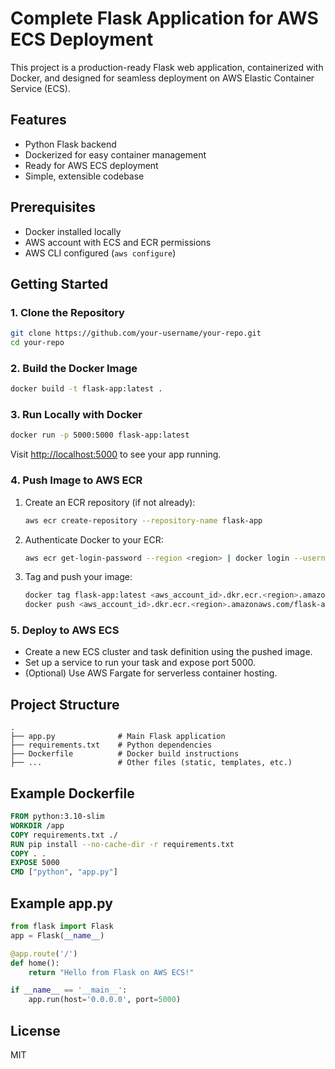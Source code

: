# Complete Flask Application for AWS ECS Deployment

This project is a production-ready Flask web application, containerized with Docker, and designed for seamless deployment on AWS Elastic Container Service (ECS).

## Features
- Python Flask backend
- Dockerized for easy container management
- Ready for AWS ECS deployment
- Simple, extensible codebase

## Prerequisites
- Docker installed locally
- AWS account with ECS and ECR permissions
- AWS CLI configured (`aws configure`)

## Getting Started

### 1. Clone the Repository
```bash
git clone https://github.com/your-username/your-repo.git
cd your-repo
```

### 2. Build the Docker Image
```bash
docker build -t flask-app:latest .
```

### 3. Run Locally with Docker
```bash
docker run -p 5000:5000 flask-app:latest
```
Visit [http://localhost:5000](http://localhost:5000) to see your app running.

### 4. Push Image to AWS ECR
1. Create an ECR repository (if not already):
   ```bash
   aws ecr create-repository --repository-name flask-app
   ```
2. Authenticate Docker to your ECR:
   ```bash
   aws ecr get-login-password --region <region> | docker login --username AWS --password-stdin <aws_account_id>.dkr.ecr.<region>.amazonaws.com
   ```
3. Tag and push your image:
   ```bash
   docker tag flask-app:latest <aws_account_id>.dkr.ecr.<region>.amazonaws.com/flask-app:latest
   docker push <aws_account_id>.dkr.ecr.<region>.amazonaws.com/flask-app:latest
   ```

### 5. Deploy to AWS ECS
- Create a new ECS cluster and task definition using the pushed image.
- Set up a service to run your task and expose port 5000.
- (Optional) Use AWS Fargate for serverless container hosting.

## Project Structure
```
.
├── app.py              # Main Flask application
├── requirements.txt    # Python dependencies
├── Dockerfile          # Docker build instructions
├── ...                 # Other files (static, templates, etc.)
```

## Example Dockerfile
```dockerfile
FROM python:3.10-slim
WORKDIR /app
COPY requirements.txt ./
RUN pip install --no-cache-dir -r requirements.txt
COPY . .
EXPOSE 5000
CMD ["python", "app.py"]
```

## Example app.py
```python
from flask import Flask
app = Flask(__name__)

@app.route('/')
def home():
    return "Hello from Flask on AWS ECS!"

if __name__ == '__main__':
    app.run(host='0.0.0.0', port=5000)
```

## License
MIT
